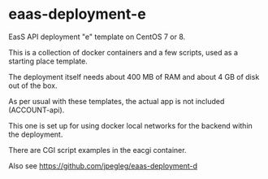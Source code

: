 # eaas-deployment-e
EasS API deployment "e" template on CentOS 7 or 8. 

This is a collection of docker containers and a few scripts, used as a starting place template.

The deployment itself needs about 400 MB of RAM and about 4 GB of disk out of the box.

As per usual with these templates, the actual app is not included (ACCOUNT-api). 

This one is set up for using docker local networks for the backend within the deployment.

There are CGI script examples in the eacgi container.

Also see https://github.com/jpegleg/eaas-deployment-d
